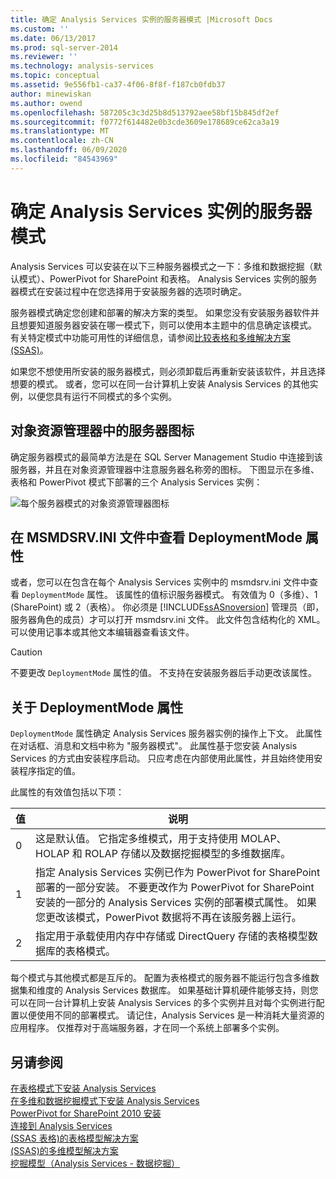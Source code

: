 ```yaml
---
title: 确定 Analysis Services 实例的服务器模式 |Microsoft Docs
ms.custom: ''
ms.date: 06/13/2017
ms.prod: sql-server-2014
ms.reviewer: ''
ms.technology: analysis-services
ms.topic: conceptual
ms.assetid: 9e556fb1-ca37-4f06-8f8f-f187cb0fdb37
author: minewiskan
ms.author: owend
ms.openlocfilehash: 587205c3c3d25b8d513792aee58bf15b845df2ef
ms.sourcegitcommit: f0772f614482e0b3cde3609e178689ce62ca3a19
ms.translationtype: MT
ms.contentlocale: zh-CN
ms.lasthandoff: 06/09/2020
ms.locfileid: "84543969"
---
```

# <a name="determine-the-server-mode-of-an-analysis-services-instance"></a>确定 Analysis Services 实例的服务器模式
  Analysis Services 可以安装在以下三种服务器模式之一下：多维和数据挖掘（默认模式）、PowerPivot for SharePoint 和表格。 Analysis Services 实例的服务器模式在安装过程中在您选择用于安装服务器的选项时确定。  
  
 服务器模式确定您创建和部署的解决方案的类型。 如果您没有安装服务器软件并且想要知道服务器安装在哪一模式下，则可以使用本主题中的信息确定该模式。 有关特定模式中功能可用性的详细信息，请参阅[比较表格和多维解决方案 (SSAS)](../comparing-tabular-and-multidimensional-solutions-ssas.md)。  
  
 如果您不想使用所安装的服务器模式，则必须卸载后再重新安装该软件，并且选择想要的模式。 或者，您可以在同一台计算机上安装 Analysis Services 的其他实例，以便您具有运行不同模式的多个实例。  
  
## <a name="server-icons-in-object-explorer"></a>对象资源管理器中的服务器图标  
 确定服务器模式的最简单方法是在 SQL Server Management Studio 中连接到该服务器，并且在对象资源管理器中注意服务器名称旁的图标。 下图显示在多维、表格和 PowerPivot 模式下部署的三个 Analysis Services 实例：  
  
 ![每个服务器模式的对象资源管理器图标](../media/ssas-ssms-servermodes.gif "每个服务器模式的对象资源管理器图标")  
  
## <a name="viewing-deploymentmode-property-in-msmdsrvini-file"></a>在 MSMDSRV.INI 文件中查看 DeploymentMode 属性  
 或者，您可以在包含在每个 Analysis Services 实例中的 msmdsrv.ini 文件中查看 `DeploymentMode` 属性。 该属性的值标识服务器模式。 有效值为 0（多维）、1 (SharePoint) 或 2（表格）。 你必须是 [!INCLUDE[ssASnoversion](../../includes/ssasnoversion-md.md)] 管理员（即，服务器角色的成员）才可以打开 msmdsrv.ini 文件。 此文件包含结构化的 XML。 可以使用记事本或其他文本编辑器查看该文件。  
  
> [!CAUTION]  
>  不要更改 `DeploymentMode` 属性的值。 不支持在安装服务器后手动更改该属性。  
  
## <a name="about-the-deploymentmode-property"></a>关于 DeploymentMode 属性  
 `DeploymentMode` 属性确定 Analysis Services 服务器实例的操作上下文。 此属性在对话框、消息和文档中称为 "服务器模式"。 此属性基于您安装 Analysis Services 的方式由安装程序启动。 只应考虑在内部使用此属性，并且始终使用安装程序指定的值。  
  
 此属性的有效值包括以下项：  
  
|值|说明|  
|-----------|-----------------|  
|0|这是默认值。 它指定多维模式，用于支持使用 MOLAP、HOLAP 和 ROLAP 存储以及数据挖掘模型的多维数据库。|  
|1|指定 Analysis Services 实例已作为 PowerPivot for SharePoint 部署的一部分安装。 不要更改作为 PowerPivot for SharePoint 安装的一部分的 Analysis Services 实例的部署模式属性。 如果您更改该模式，PowerPivot 数据将不再在该服务器上运行。|  
|2|指定用于承载使用内存中存储或 DirectQuery 存储的表格模型数据库的表格模式。|  
  
 每个模式与其他模式都是互斥的。 配置为表格模式的服务器不能运行包含多维数据集和维度的 Analysis Services 数据库。 如果基础计算机硬件能够支持，则您可以在同一台计算机上安装 Analysis Services 的多个实例并且对每个实例进行配置以便使用不同的部署模式。 请记住，Analysis Services 是一种消耗大量资源的应用程序。 仅推荐对于高端服务器，才在同一个系统上部署多个实例。  
  
## <a name="see-also"></a>另请参阅  
 [在表格模式下安装 Analysis Services](install-windows/install-analysis-services.md)   
 [在多维和数据挖掘模式下安装 Analysis Services](../../sql-server/install/install-analysis-services-in-multidimensional-and-data-mining-mode.md)   
 [PowerPivot for SharePoint 2010 安装](../../sql-server/install/powerpivot-for-sharepoint-2010-installation.md)   
 [连接到 Analysis Services](connect-to-analysis-services.md)   
 [&#40;SSAS 表格&#41;的表格模型解决方案](../tabular-model-solutions-ssas-tabular.md)   
 [&#40;SSAS&#41;的多维模型解决方案](../multidimensional-models/multidimensional-model-solutions-ssas.md)   
 [挖掘模型（Analysis Services - 数据挖掘）](../data-mining/mining-models-analysis-services-data-mining.md)  
  
  
